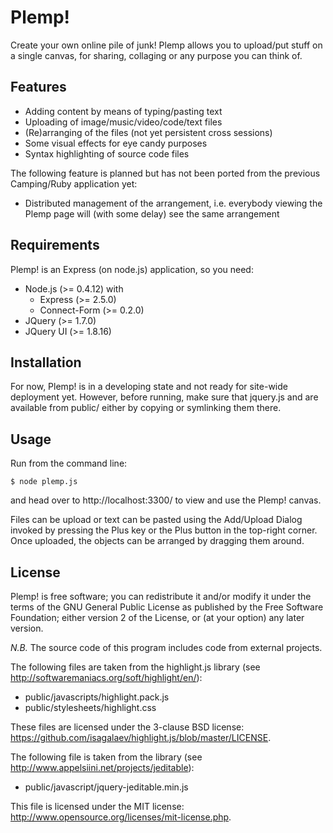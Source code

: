 Plemp!
======

Create your own online pile of junk!  Plemp allows you to upload/put stuff
on a single canvas, for sharing, collaging or any purpose you can think of.

Features
--------

* Adding content by means of typing/pasting text
* Uploading of image/music/video/code/text files
* (Re)arranging of the files (not yet persistent cross sessions)
* Some visual effects for eye candy purposes
* Syntax highlighting of source code files

The following feature is planned but has not been ported from the previous
Camping/Ruby application yet:

* Distributed management of the arrangement, i.e. everybody viewing the
  Plemp page will (with some delay) see the same arrangement

Requirements
------------

Plemp! is an Express (on node.js) application, so you need:

* Node.js (>= 0.4.12) with
  - Express (>= 2.5.0)
  - Connect-Form (>= 0.2.0)
* JQuery (>= 1.7.0)
* JQuery UI (>= 1.8.16)

Installation
------------

For now, Plemp! is in a developing state and not ready for site-wide
deployment yet.  However, before running, make sure that jquery.js and are
available from public/ either by copying or symlinking them there.

Usage
-----

Run from the command line:

    $ node plemp.js

and head over to http://localhost:3300/ to view and use the Plemp! canvas.

Files can be upload or text can be pasted using the Add/Upload Dialog
invoked by pressing the Plus key or the Plus button in the top-right
corner.  Once uploaded, the objects can be arranged by dragging them
around.

License
-------

Plemp! is free software; you can redistribute it and/or modify
it under the terms of the GNU General Public License as published by
the Free Software Foundation; either version 2 of the License, or
(at your option) any later version.

*N.B.* The source code of this program includes code from external projects.

The following files are taken from the highlight.js library (see
http://softwaremaniacs.org/soft/highlight/en/):

* public/javascripts/highlight.pack.js
* public/stylesheets/highlight.css

These files are licensed under the 3-clause BSD license:
https://github.com/isagalaev/highlight.js/blob/master/LICENSE.

The following file is taken from the library (see
http://www.appelsiini.net/projects/jeditable):

* public/javascript/jquery-jeditable.min.js

This file is licensed under the MIT license:
http://www.opensource.org/licenses/mit-license.php.
